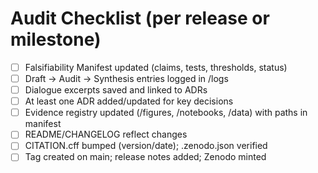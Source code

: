 # Audit Checklist (per release or milestone)

- [ ] Falsifiability Manifest updated (claims, tests, thresholds, status)
- [ ] Draft → Audit → Synthesis entries logged in /logs
- [ ] Dialogue excerpts saved and linked to ADRs
- [ ] At least one ADR added/updated for key decisions
- [ ] Evidence registry updated (/figures, /notebooks, /data) with paths in manifest
- [ ] README/CHANGELOG reflect changes
- [ ] CITATION.cff bumped (version/date); .zenodo.json verified
- [ ] Tag created on main; release notes added; Zenodo minted
